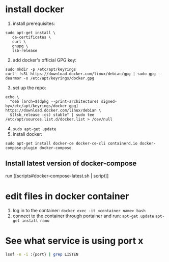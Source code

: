 # install docker
1. install prerequisites:
```shell
sudo apt-get install \
   ca-certificates \
   curl \
   gnupg \
   lsb-release
```
2. add docker's official GPG key:
```shell
sudo mkdir -p /etc/apt/keyrings
curl -fsSL https://download.docker.com/linux/debian/gpg | sudo gpg --dearmor -o /etc/apt/keyrings/docker.gpg
```
3. set up the repo:
```shell
echo \
  "deb [arch=$(dpkg --print-architecture) signed-by=/etc/apt/keyrings/docker.gpg] https://download.docker.com/linux/debian \
  $(lsb_release -cs) stable" | sudo tee /etc/apt/sources.list.d/docker.list > /dev/null
```
4. `sudo apt-get update`
5. install docker:
```shell
sudo apt-get install docker-ce docker-ce-cli containerd.io docker-compose-plugin docker-compose
```

## Install latest version of docker-compose
run [[scripts#docker-compose-latest.sh | script]]

# edit files in docker container
1. log in to the container:
   `docker exec -it <container name> bash`
2. connect to the container through portainer and run:
   `apt-get update`
   `apt-get install nano`

# See what service is using port x
```bash
lsof -n -i :{port} | grep LISTEN
```

